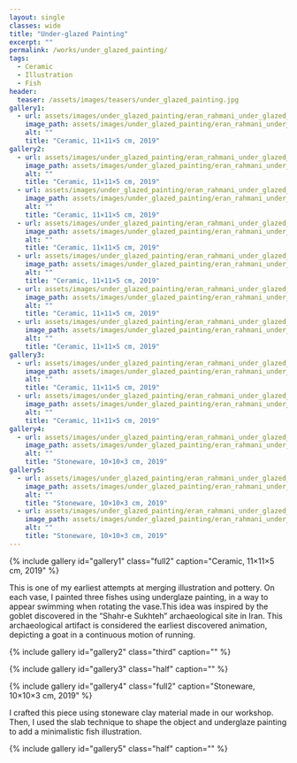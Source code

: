 ```yaml
---
layout: single
classes: wide
title: "Under-glazed Painting"
excerpt: ""
permalink: /works/under_glazed_painting/
tags:
  - Ceramic
  - Illustration
  - Fish
header:
  teaser: /assets/images/teasers/under_glazed_painting.jpg 
gallery1:
  - url: assets/images/under_glazed_painting/eran_rahmani_under_glazed_painting_01.jpg
    image_path: assets/images/under_glazed_painting/eran_rahmani_under_glazed_painting_01.jpg
    alt: ""
    title: "Ceramic, 11×11×5 cm, 2019"
gallery2:
  - url: assets/images/under_glazed_painting/eran_rahmani_under_glazed_painting_02.jpg
    image_path: assets/images/under_glazed_painting/eran_rahmani_under_glazed_painting_02.jpg
    alt: ""
    title: "Ceramic, 11×11×5 cm, 2019"
  - url: assets/images/under_glazed_painting/eran_rahmani_under_glazed_painting_03.jpg
    image_path: assets/images/under_glazed_painting/eran_rahmani_under_glazed_painting_03.jpg
    alt: ""
    title: "Ceramic, 11×11×5 cm, 2019"
  - url: assets/images/under_glazed_painting/eran_rahmani_under_glazed_painting_04.jpg
    image_path: assets/images/under_glazed_painting/eran_rahmani_under_glazed_painting_04.jpg
    alt: ""
    title: "Ceramic, 11×11×5 cm, 2019"
  - url: assets/images/under_glazed_painting/eran_rahmani_under_glazed_painting_05.jpg
    image_path: assets/images/under_glazed_painting/eran_rahmani_under_glazed_painting_05.jpg
    alt: ""
    title: "Ceramic, 11×11×5 cm, 2019"
  - url: assets/images/under_glazed_painting/eran_rahmani_under_glazed_painting_06.jpg
    image_path: assets/images/under_glazed_painting/eran_rahmani_under_glazed_painting_06.jpg
    alt: ""
    title: "Ceramic, 11×11×5 cm, 2019"
  - url: assets/images/under_glazed_painting/eran_rahmani_under_glazed_painting_07.jpg
    image_path: assets/images/under_glazed_painting/eran_rahmani_under_glazed_painting_07.jpg
    alt: ""
    title: "Ceramic, 11×11×5 cm, 2019"
gallery3:
  - url: assets/images/under_glazed_painting/eran_rahmani_under_glazed_painting_01.gif
    image_path: assets/images/under_glazed_painting/eran_rahmani_under_glazed_painting_01_tumbnail.gif
    alt: ""
    title: "Ceramic, 11×11×5 cm, 2019"
  - url: assets/images/under_glazed_painting/eran_rahmani_under_glazed_painting_02.gif
    image_path: assets/images/under_glazed_painting/eran_rahmani_under_glazed_painting_02_tumbnail.gif
    alt: ""
    title: "Ceramic, 11×11×5 cm, 2019"
gallery4:
  - url: assets/images/under_glazed_painting/eran_rahmani_under_glazed_painting_08.jpg
    image_path: assets/images/under_glazed_painting/eran_rahmani_under_glazed_painting_08.jpg
    alt: ""
    title: "Stoneware, 10×10×3 cm, 2019"
gallery5:
  - url: assets/images/under_glazed_painting/eran_rahmani_under_glazed_painting_09.jpg
    image_path: assets/images/under_glazed_painting/eran_rahmani_under_glazed_painting_09.jpg
    alt: ""
    title: "Stoneware, 10×10×3 cm, 2019"
  - url: assets/images/under_glazed_painting/eran_rahmani_under_glazed_painting_10.jpg
    image_path: assets/images/under_glazed_painting/eran_rahmani_under_glazed_painting_10.jpg
    alt: ""
    title: "Stoneware, 10×10×3 cm, 2019"
---
```


{% include gallery id="gallery1" class="full2" caption="Ceramic, 11×11×5 cm, 2019" %}

This is one of my earliest attempts at merging illustration and pottery. On each vase, I painted three fishes using underglaze painting, in a way to appear swimming when rotating the vase.This idea was inspired by the goblet discovered in the “Shahr-e Sukhteh” archaeological site in Iran. This archaeological artifact is considered the earliest discovered animation, depicting a goat in a continuous motion of running. 

{% include gallery id="gallery2" class="third" caption="" %}

{% include gallery id="gallery3" class="half" caption="" %}

{% include gallery id="gallery4" class="full2" caption="Stoneware, 10×10×3 cm, 2019" %}

I crafted this piece using stoneware clay material made in our workshop. Then, I used the slab technique to shape the object and underglaze painting to add a minimalistic fish illustration.

{% include gallery id="gallery5" class="half" caption="" %}
